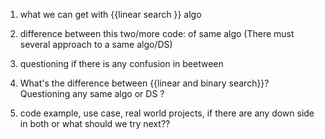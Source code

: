1. what we can get with {{linear search }} algo

2. difference between this two/more code: of same algo (There must several approach to a same algo/DS)

3. questioning if there is any confusion in beetween

4. What's the difference between {{linear and binary search}}? Questioning any same algo or DS ?

5. code example, use case, real world projects, if there are any down side in both or what should we try next??